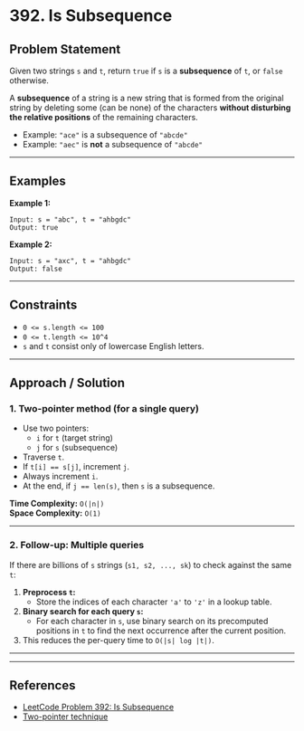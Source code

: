 # 392. Is Subsequence

## Problem Statement

Given two strings `s` and `t`, return `true` if `s` is a **subsequence** of `t`, or `false` otherwise.

A **subsequence** of a string is a new string that is formed from the original string by deleting some (can be none) of the characters **without disturbing the relative positions** of the remaining characters.

- Example: `"ace"` is a subsequence of `"abcde"`
- Example: `"aec"` is **not** a subsequence of `"abcde"`

---

## Examples

**Example 1:**

```
Input: s = "abc", t = "ahbgdc"
Output: true
```

**Example 2:**

```
Input: s = "axc", t = "ahbgdc"
Output: false
```

---

## Constraints

- `0 <= s.length <= 100`  
- `0 <= t.length <= 10^4`  
- `s` and `t` consist only of lowercase English letters.

---

## Approach / Solution

### 1. Two-pointer method (for a single query)

- Use two pointers:
  - `i` for `t` (target string)  
  - `j` for `s` (subsequence)
- Traverse `t`.  
- If `t[i] == s[j]`, increment `j`.  
- Always increment `i`.  
- At the end, if `j == len(s)`, then `s` is a subsequence.

**Time Complexity:** `O(|n|)`  
**Space Complexity:** `O(1)`

---

### 2. Follow-up: Multiple queries

If there are billions of `s` strings (`s1, s2, ..., sk`) to check against the same `t`:

1. **Preprocess `t`:**  
   - Store the indices of each character `'a'` to `'z'` in a lookup table.
2. **Binary search for each query `s`:**  
   - For each character in `s`, use binary search on its precomputed positions in `t` to find the next occurrence after the current position.
3. This reduces the per-query time to `O(|s| log |t|)`.

---



---

## References

- [LeetCode Problem 392: Is Subsequence](https://leetcode.com/problems/is-subsequence/)
- [Two-pointer technique](https://www.geeksforgeeks.org/two-pointers-technique/)

